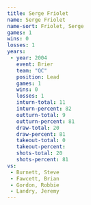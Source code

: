 ```yaml
---
title: Serge Friolet
name: Serge Friolet
name-sort: Friolet, Serge
games: 1
wins: 0
losses: 1
years:
 - year: 2004
   event: Brier
   team: "QC"
   position: Lead
   games: 1
   wins: 0
   losses: 1
   inturn-total: 11
   inturn-percent: 82
   outturn-total: 9
   outturn-percent: 81
   draw-total: 20
   draw-percent: 81
   takeout-total: 0
   takeout-percent:
   shots-total: 20
   shots-percent: 81
vs:
 - Burnett, Steve
 - Fawcett, Brian
 - Gordon, Robbie
 - Landry, Jeremy
---
```

